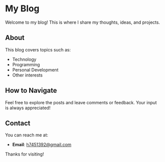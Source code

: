 # My Blog

Welcome to my blog! This is where I share my thoughts, ideas, and projects.

## About

This blog covers topics such as:
- Technology
- Programming
- Personal Development
- Other interests

## How to Navigate

Feel free to explore the posts and leave comments or feedback. Your input is always appreciated!

## Contact

You can reach me at:
- **Email**: [h7451392@gmail.com](mailto:h7451392@gmail.com)

Thanks for visiting!